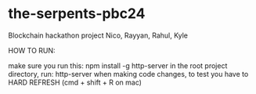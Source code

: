 # the-serpents-pbc24

Blockchain hackathon project Nico, Rayyan, Rahul, Kyle

HOW TO RUN:

make sure you run this: npm install -g http-server
in the root project directory, run: http-server
when making code changes, to test you have to HARD REFRESH (cmd + shift + R on mac)

